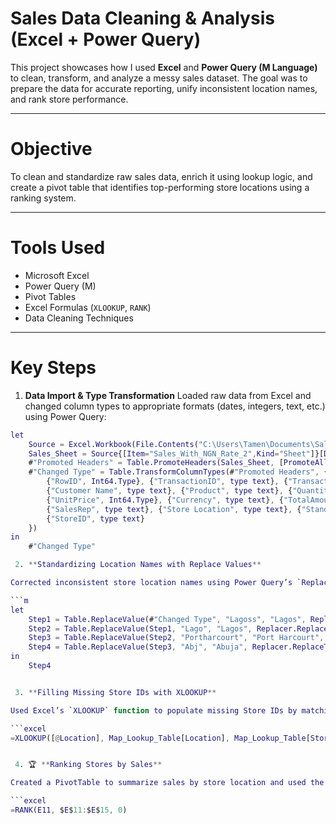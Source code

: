 # Sales Data Cleaning & Analysis (Excel + Power Query)

This project showcases how I used **Excel** and **Power Query (M Language)** to clean, transform, and analyze a messy sales dataset. The goal was to prepare the data for accurate reporting, unify inconsistent location names, and rank store performance.

---

# Objective

To clean and standardize raw sales data, enrich it using lookup logic, and create a pivot table that identifies top-performing store locations using a ranking system.

---

#  Tools Used

- Microsoft Excel
- Power Query (M)
- Pivot Tables
- Excel Formulas (`XLOOKUP`, `RANK`)
- Data Cleaning Techniques

---

#  Key Steps


 1. **Data Import & Type Transformation**
Loaded raw data from Excel and changed column types to appropriate formats (dates, integers, text, etc.) using Power Query:

```m
let
    Source = Excel.Workbook(File.Contents("C:\Users\Tamen\Documents\Sales Data.xlsx"), null, true),
    Sales_Sheet = Source{[Item="Sales_With_NGN_Rate_2",Kind="Sheet"]}[Data],
    #"Promoted Headers" = Table.PromoteHeaders(Sales_Sheet, [PromoteAllScalars=true]),
    #"Changed Type" = Table.TransformColumnTypes(#"Promoted Headers", {
        {"RowID", Int64.Type}, {"TransactionID", type text}, {"Transaction Date", type date},
        {"Customer Name", type text}, {"Product", type text}, {"Quantity", Int64.Type},
        {"UnitPrice", Int64.Type}, {"Currency", type text}, {"TotalAmount", Int64.Type},
        {"SalesRep", type text}, {"Store Location", type text}, {"Standardised Sales", Int64.Type},
        {"StoreID", type text}
    })
in
    #"Changed Type"

 2. **Standardizing Location Names with Replace Values**

Corrected inconsistent store location names using Power Query’s `Replace Value` transformations to ensure consistency for accurate analysis.

```m
let
    Step1 = Table.ReplaceValue(#"Changed Type", "Lagoss", "Lagos", Replacer.ReplaceText, {"Store Location"}),
    Step2 = Table.ReplaceValue(Step1, "Lago", "Lagos", Replacer.ReplaceText, {"Store Location"}),
    Step3 = Table.ReplaceValue(Step2, "Portharcourt", "Port Harcourt", Replacer.ReplaceText, {"Store Location"}),
    Step4 = Table.ReplaceValue(Step3, "Abj", "Abuja", Replacer.ReplaceText, {"Store Location"})
in
    Step4


 3. **Filling Missing Store IDs with XLOOKUP**

Used Excel’s `XLOOKUP` function to populate missing Store IDs by matching store locations to a lookup table.

```excel
=XLOOKUP([@Location], Map_Lookup_Table[Location], Map_Lookup_Table[StoreID], "Not Found")


 4. 🏆 **Ranking Stores by Sales**

Created a PivotTable to summarize sales by store location and used the `RANK` formula to rank the stores from highest to lowest sales.

```excel
=RANK(E11, $E$11:$E$15, 0)

